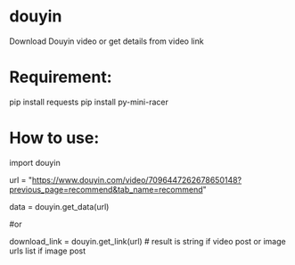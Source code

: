 # douyin
Download Douyin video or get details from video link

# Requirement:
pip install requests
pip install py-mini-racer

# How to use:

import douyin

url = "https://www.douyin.com/video/7096447262678650148?previous_page=recommend&tab_name=recommend"

data = douyin.get_data(url)

#or

download_link = douyin.get_link(url) # result is string if video post or image urls list if image post
